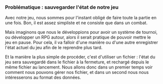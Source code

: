 ### Problématique : sauvegarder l'état de notre jeu

Avec notre jeu, nous sommes pour l'instant obligé de faire toute la partie en une fois.
Bon, il est assez simpliste et ne consiste que dans un combat.

Mais imaginons que nous le développions pour avoir un système de tournoi, ou développer un RPG autour, alors il serait pratique de pouvoir mettre le jeu en pause.
Pour cela, il va falloir d'une manière ou d'une autre enregistrer l'état actuel du jeu afin de le reprendre plus tard.

Et la manière la plus simple de procéder, c'est d'utiliser un fichier : l'état du jeu sera sauvegardé dans le fichier à la fermeture, et rechargé depuis le même fichier au lancement.
Nous allons donc dans un premier temps voir comment nous pouvons gérer nos fichier, et dans un second nous nous intéresserons au format des données.